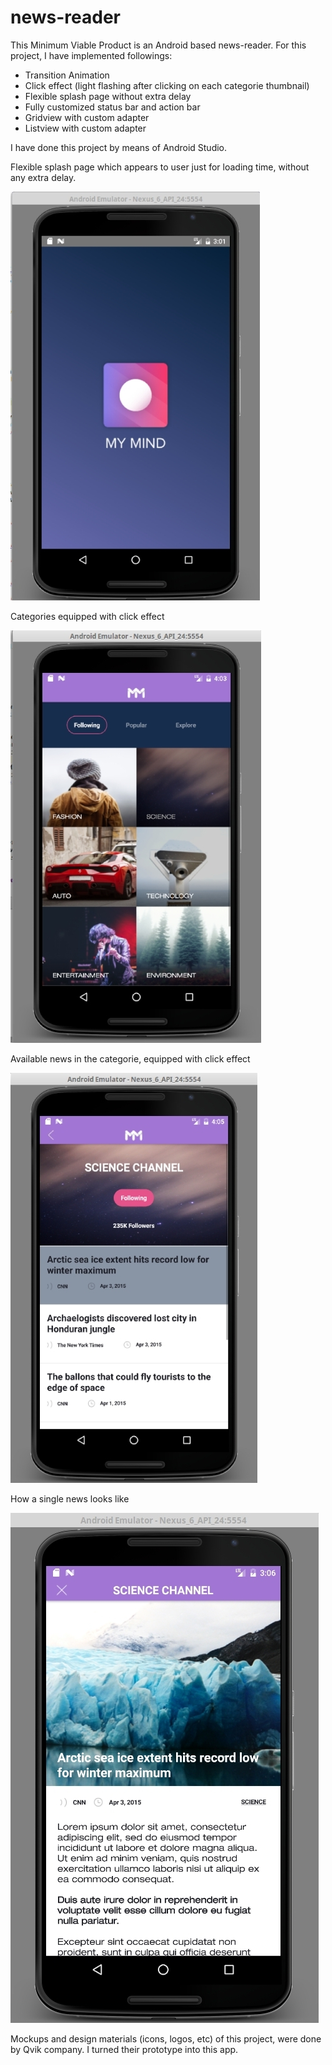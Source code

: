 # news-reader

This Minimum Viable Product is an Android based news-reader. For this project, I have implemented followings:

* Transition Animation
* Click effect (light flashing after clicking on each categorie thumbnail)
* Flexible splash page without extra delay
* Fully customized status bar and action bar
* Gridview with custom adapter
* Listview with custom adapter

I have done this project by means of Android Studio.

Flexible splash page which appears to user just for loading time, without any extra delay.

![alt tag](https://github.com/anderson-martin/news-reader/blob/master/screenshots/one.jpg)

Categories equipped with click effect

![alt tag](https://github.com/anderson-martin/news-reader/blob/master/screenshots/two.jpg)

Available news in the categorie, equipped with click effect 

![alt tag](https://github.com/anderson-martin/news-reader/blob/master/screenshots/three.jpg)

How a single news looks like

![alt tag](https://github.com/anderson-martin/news-reader/blob/master/screenshots/four.jpg)


Mockups and design materials (icons, logos, etc) of this project, were done by Qvik company. I turned their prototype into this app.
